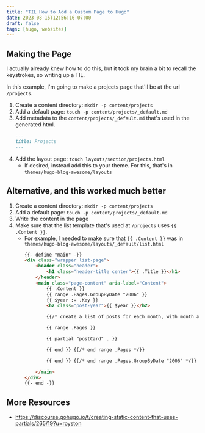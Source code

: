 ```yaml
---
title: "TIL How to Add a Custom Page to Hugo"
date: 2023-08-15T12:56:16-07:00
draft: false
tags: [hugo, websites]
---
```


## Making the Page

I actually already knew how to do this, but it took my brain a bit to recall the keystrokes, so writing up a TIL.

In this example, I'm going to make a projects page that'll be at the url `/projects`.

1. Create a content directory: `mkdir -p content/projects`
2. Add a default page: `touch -p content/projects/_default.md`
3. Add metadata to the `content/projects/_default.md` that's used in the generated html.
    ```md
    ---
    title: Projects
    ---
    ``` 
3. Add the layout page: `touch layouts/section/projects.html`
    - If desired, instead add this to your theme. For this, that's in `themes/hugo-blog-awesome/layouts`

## Alternative, and this worked much better

1. Create a content directory: `mkdir -p content/projects`
2. Add a default page: `touch -p content/projects/_default.md`
3. Write the content in the page
4. Make sure that the list template that's used at `/projects` uses `{{ .Content }}`.
    - For example, I needed to make sure that `{{ .Content }}` was in `themes/hugo-blog-awesome/layouts/_default/list.html`
        ```html
        {{- define "main" -}}
        <div class="wrapper list-page">
            <header class="header">
                <h1 class="header-title center">{{ .Title }}</h1>
            </header>
            <main class="page-content" aria-label="Content">
                {{ .Content }}
                {{ range .Pages.GroupByDate "2006" }}
                {{ $year := .Key }}
                <h2 class="post-year">{{ $year }}</h2>

                {{/* create a list of posts for each month, with month as heading */}}

                {{ range .Pages }}

                {{ partial "postCard" . }}

                {{ end }} {{/* end range .Pages */}}

                {{ end }} {{/* end range .Pages.GroupByDate "2006" */}}

            </main>
        </div>
        {{- end -}}
        ```



## More Resources

- https://discourse.gohugo.io/t/creating-static-content-that-uses-partials/265/19?u=royston